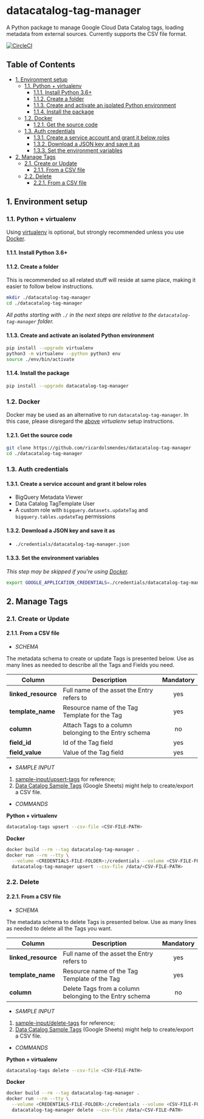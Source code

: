 # datacatalog-tag-manager

A Python package to manage Google Cloud Data Catalog tags, loading metadata from external
sources. Currently supports the CSV file format.

[![CircleCI][1]][2]

## Table of Contents

<!-- toc -->

- [1. Environment setup](#1-environment-setup)
  * [1.1. Python + virtualenv](#11-python--virtualenv)
    + [1.1.1. Install Python 3.6+](#111-install-python-36)
    + [1.1.2. Create a folder](#112-create-a-folder)
    + [1.1.3. Create and activate an isolated Python environment](#113-create-and-activate-an-isolated-python-environment)
    + [1.1.4. Install the package](#114-install-the-package)
  * [1.2. Docker](#12-docker)
    + [1.2.1. Get the source code](#121-get-the-source-code)
  * [1.3. Auth credentials](#13-auth-credentials)
    + [1.3.1. Create a service account and grant it below roles](#131-create-a-service-account-and-grant-it-below-roles)
    + [1.3.2. Download a JSON key and save it as](#132-download-a-json-key-and-save-it-as)
    + [1.3.3. Set the environment variables](#133-set-the-environment-variables)
- [2. Manage Tags](#2-manage-tags)
  * [2.1. Create or Update](#21-create-or-update)
    + [2.1.1. From a CSV file](#211-from-a-csv-file)
  * [2.2. Delete](#22-delete)
    + [2.2.1. From a CSV file](#221-from-a-csv-file)

<!-- tocstop -->

## 1. Environment setup

### 1.1. Python + virtualenv

Using [virtualenv][3] is optional, but strongly recommended unless you use [Docker](#12-docker).

#### 1.1.1. Install Python 3.6+

#### 1.1.2. Create a folder

This is recommended so all related stuff will reside at same place, making it easier to follow
below instructions.

````bash
mkdir ./datacatalog-tag-manager
cd ./datacatalog-tag-manager
````

_All paths starting with `./` in the next steps are relative to the `datacatalog-tag-manager`
folder._

#### 1.1.3. Create and activate an isolated Python environment

```bash
pip install --upgrade virtualenv
python3 -m virtualenv --python python3 env
source ./env/bin/activate
```

#### 1.1.4. Install the package

```bash
pip install --upgrade datacatalog-tag-manager
```

### 1.2. Docker

Docker may be used as an alternative to run `datacatalog-tag-manager`. In this case, please
disregard the [above](#11-python--virtualenv) _virtualenv_ setup instructions.

#### 1.2.1. Get the source code

```bash
git clone https://github.com/ricardolsmendes/datacatalog-tag-manager
cd ./datacatalog-tag-manager
```

### 1.3. Auth credentials

#### 1.3.1. Create a service account and grant it below roles

- BigQuery Metadata Viewer
- Data Catalog TagTemplate User
- A custom role with `bigquery.datasets.updateTag` and `bigquery.tables.updateTag` permissions 

#### 1.3.2. Download a JSON key and save it as
- `./credentials/datacatalog-tag-manager.json`

#### 1.3.3. Set the environment variables

_This step may be skipped if you're using [Docker](#12-docker)._

```bash
export GOOGLE_APPLICATION_CREDENTIALS=./credentials/datacatalog-tag-manager.json
```

## 2. Manage Tags

### 2.1. Create or Update

#### 2.1.1. From a CSV file 

- *SCHEMA*

The metadata schema to create or update Tags is presented below. Use as many lines as needed to
describe all the Tags and Fields you need.

| Column              | Description                                           | Mandatory |
| ------------------- | ----------------------------------------------------- | :-------: |
| **linked_resource** | Full name of the asset the Entry refers to            |    yes    |
| **template_name**   | Resource name of the Tag Template for the Tag         |    yes    |
| **column**          | Attach Tags to a column belonging to the Entry schema |     no    |
| **field_id**        | Id of the Tag field                                   |    yes    |
| **field_value**     | Value of the Tag field                                |    yes    |

- *SAMPLE INPUT* 

1. [sample-input/upsert-tags][4] for reference;
1. [Data Catalog Sample Tags][6] (Google Sheets) might help to create/export a CSV file.

- *COMMANDS* 

**Python + virtualenv**

```bash
datacatalog-tags upsert --csv-file <CSV-FILE-PATH>
```

**Docker**

```bash
docker build --rm --tag datacatalog-tag-manager .
docker run --rm --tty \
  --volume <CREDENTIALS-FILE-FOLDER>:/credentials --volume <CSV-FILE-FOLDER>:/data \
  datacatalog-tag-manager upsert --csv-file /data/<CSV-FILE-PATH>
```

### 2.2. Delete

#### 2.2.1. From a CSV file 

- *SCHEMA*

The metadata schema to delete Tags is presented below. Use as many lines as needed to delete all
the Tags you want.

| Column              | Description                                             | Mandatory |
| ------------------- | ------------------------------------------------------- | :-------: |
| **linked_resource** | Full name of the asset the Entry refers to              |    yes    |
| **template_name**   | Resource name of the Tag Template of the Tag            |    yes    |
| **column**          | Delete Tags from a column belonging to the Entry schema |     no    |

- *SAMPLE INPUT* 

1. [sample-input/delete-tags][5] for reference;
1. [Data Catalog Sample Tags][6] (Google Sheets) might help to create/export a CSV file.

- *COMMANDS* 

**Python + virtualenv**

```bash
datacatalog-tags delete --csv-file <CSV-FILE-PATH>
```

**Docker**

```bash
docker build --rm --tag datacatalog-tag-manager .
docker run --rm --tty \
  --volume <CREDENTIALS-FILE-FOLDER>:/credentials --volume <CSV-FILE-FOLDER>:/data \
  datacatalog-tag-manager delete --csv-file /data/<CSV-FILE-PATH>
```

[1]: https://circleci.com/gh/ricardolsmendes/datacatalog-tag-manager.svg?style=svg
[2]: https://circleci.com/gh/ricardolsmendes/datacatalog-tag-manager
[3]: https://virtualenv.pypa.io/en/latest/
[4]: https://github.com/ricardolsmendes/datacatalog-tag-manager/tree/master/sample-input/upsert-tags
[5]: https://github.com/ricardolsmendes/datacatalog-tag-manager/tree/master/sample-input/delete-tags
[6]: https://docs.google.com/spreadsheets/d/1bqeAXjLHUq0bydRZj9YBhdlDtuu863nwirx8t4EP_CQ

